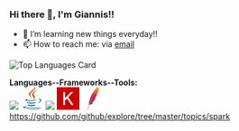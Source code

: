 ### Hi there 👋, I'm Giannis!!

<!--
**ioantsep/ioantsep** is a ✨ _special_ ✨ repository because its `README.md` (this file) appears on your GitHub profile.

Here are some ideas to get you started:

- 🔭 I’m currently working on ...
- 🌱 I’m currently learning ...
- 👯 I’m looking to collaborate on ...
- 🤔 I’m looking for help with ...
- 💬 Ask me about ...
- 📫 How to reach me: ...
- 😄 Pronouns: ...
- ⚡ Fun fact: ...
-->

- 🌱 I’m learning new things everyday!!
- 📫 How to reach me: via [email](mailto:ioantsep@gmail.com)





![Top Languages Card](https://github-readme-stats.vercel.app/api/top-langs/?username=ioantsep&layout=compact)




**Languages--Frameworks--Tools:**  
<code><img height="40" src="https://raw.githubusercontent.com/shinokada/shinokada/master/assets/python.png"></code>
<code><img height="40" src="https://github.com/github/explore/blob/master/topics/java/java.png"></code>
<code><img height="40" src="https://raw.githubusercontent.com/shinokada/shinokada/master/assets/jupyter-notebook.png"></code>
<code><img height="40" src="https://github.com/github/explore/blob/master/topics/keras/keras.png"></code>
<code><img height="40" src="https://github.com/github/explore/blob/master/topics/maven/maven.png"></code>
https://github.com/github/explore/tree/master/topics/spark
